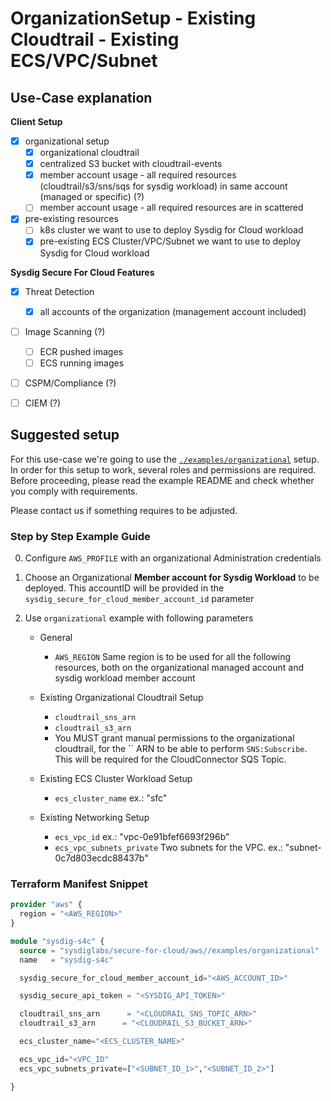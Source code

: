 # OrganizationSetup - Existing Cloudtrail - Existing ECS/VPC/Subnet

## Use-Case explanation

**Client Setup**

- [X] organizational setup
  - [X] organizational cloudtrail
  - [X] centralized S3 bucket with cloudtrail-events
  - [X] member account usage - all required resources (cloudtrail/s3/sns/sqs for sysdig workload) in same account (managed or specific) (?)
  - [ ] member account usage - all required resources are in scattered
- [X] pre-existing resources
  - [ ] k8s cluster we want to use to deploy Sysdig for Cloud workload
  - [X] pre-existing ECS Cluster/VPC/Subnet we want to use to deploy Sysdig for Cloud workload

**Sysdig Secure For Cloud Features**

- [X] Threat Detection
  - [X] all accounts of the organization (management account included)
- [ ] Image Scanning (?)
  - [ ] ECR pushed images
  - [ ] ECS running images
- [ ] CSPM/Compliance (?)
- [ ] CIEM (?)




## Suggested setup

For this use-case we're going to use the [`./examples/organizational`](../../examples/organizational/README.md) setup.
In order for this setup to work, several roles and permissions are required.
Before proceeding, please read the example README and check whether you comply with requirements.

Please contact us if something requires to be adjusted.


### Step by Step Example Guide


<!--
manual testing pre-requirements

0.1 Cloudtrail must exist. To be deployed on a separated terraform state

```
provider "aws" {
	region = "eu-west-3"
}

module "utils_cloudtrail" {
  source = "../../../modules/infrastructure/cloudtrail"
  name   = "cloudtrail-test"

  is_organizational=true
  organizational_config = {
    sysdig_secure_for_cloud_member_account_id = "42******61"
    organizational_role_per_account  = "OrganizationAccountAccessRole"
  }
}
```

0.2. ECS/VPC/Subnet must exist. To be deployed on a separated terraform state

```
provider "aws" {
region = "eu-west-3"
}

module "utils_ecs-vpc-secgroup" {
  source = "../../modules/infrastructure/ecs-vpc-secgroup"
}
```
-->

0. Configure `AWS_PROFILE` with an organizational Administration credentials

1. Choose an Organizational **Member account for Sysdig Workload** to be deployed. This accountID will be provided in the `sysdig_secure_for_cloud_member_account_id` parameter

2. Use `organizational` example with following parameters

   - General
     - `AWS_REGION` Same region is to be used for all the following resources, both on the organizational managed account and sysdig workload member account

   - Existing Organizational Cloudtrail Setup
     - `cloudtrail_sns_arn`
     - `cloudtrail_s3_arn`
     - You MUST grant manual permissions to the organizational cloudtrail, for the `` ARN to be able to perform `SNS:Subscribe`. This will be required for the CloudConnector SQS Topic.

   - Existing ECS Cluster Workload  Setup
     - `ecs_cluster_name` ex.: "sfc"

   - Existing Networking Setup
     - `ecs_vpc_id` ex.: "vpc-0e91bfef6693f296b"
     - `ecs_vpc_subnets_private` Two subnets for the VPC. ex.: "subnet-0c7d803ecdc88437b"


### Terraform Manifest Snippet

```terraform
provider "aws" {
  region = "<AWS_REGION>"
}

module "sysdig-s4c" {
  source = "sysdiglabs/secure-for-cloud/aws//examples/organizational"
  name   = "sysdig-s4c"

  sysdig_secure_for_cloud_member_account_id="<AWS_ACCOUNT_ID>"

  sysdig_secure_api_token = "<SYSDIG_API_TOKEN>"

  cloudtrail_sns_arn      = "<CLOUDRAIL_SNS_TOPIC_ARN>"
  cloudtrail_s3_arn      = "<CLOUDRAIL_S3_BUCKET_ARN>"

  ecs_cluster_name="<ECS_CLUSTER_NAME>"

  ecs_vpc_id="<VPC_ID"
  ecs_vpc_subnets_private=["<SUBNET_ID_1>","<SUBNET_ID_2>"]

}
```
